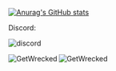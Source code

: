 [![Anurag's GitHub stats](https://github-readme-stats.vercel.app/api?username=MatzHilven&theme=dracula)](https://github.com/anuraghazra/github-readme-stats)

Discord:

![discord](https://discord.c99.nl/widget/theme-4/323345531764080640.png)

<p>

<img align="left" src="https://github-readme-stats.vercel.app/api/top-langs?username=GetWrecked&show_icons=true&locale=en&layout=compact&theme=dark" alt="GetWrecked" /> 

<img align="center" src="https://github-readme-stats.vercel.app/api/top-langs/?username=GetWrecked?theme=dark" alt="GetWrecked" />

</p>
